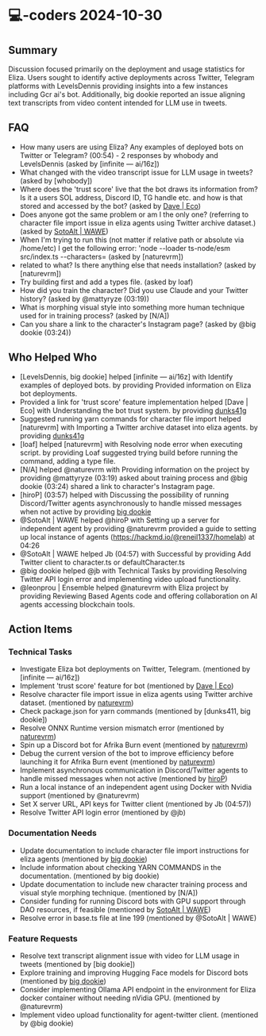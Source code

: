 # 💻-coders 2024-10-30

## Summary
Discussion focused primarily on the deployment and usage statistics for Eliza. Users sought to identify active deployments across Twitter, Telegram platforms with LevelsDennis providing insights into a few instances including Gcr ai's bot. Additionally, big dookie reported an issue aligning text transcripts from video content intended for LLM use in tweets.

## FAQ
- How many users are using Eliza? Any examples of deployed bots on Twitter or Telegram? (00:54) - 2 responses by whobody and LevelsDennis (asked by [infinite — ai/16z])
- What changed with the video transcript issue for LLM usage in tweets? (asked by [whobody])
- Where does the 'trust score' live that the bot draws its information from? Is it a users SOL address, Discord ID, TG handle etc. and how is that stored and accessed by the bot? (asked by [Dave | Eco](01:30))
- Does anyone got the same problem or am I the only one? (referring to character file import issue in eliza agents using Twitter archive dataset.) (asked by [SotoAlt | WAWE](02:30))
- When I'm trying to run this (not matter if relative path or absolute via /home/etc) I get the following error: 'node --loader ts-node/esm src/index.ts --characters= (asked by [naturevrm])
- related to what? Is there anything else that needs installation? (asked by [naturevrm])
- Try building first and add a types file. (asked by loaf)
- How did you train the character? Did you use Claude and your Twitter history? (asked by @mattyryze (03:19))
- What is morphing visual style into something more human technique used for in training process? (asked by [N/A])
- Can you share a link to the character's Instagram page? (asked by @big dookie (03:24))

## Who Helped Who
- [LevelsDennis, big dookie] helped [infinite — ai/16z] with Identify examples of deployed bots. by providing Provided information on Eliza bot deployments.
- Provided a link for 'trust score' feature implementation helped [Dave | Eco] with Understanding the bot trust system. by providing [dunks41g](02:39)
- Suggested running yarn commands for character file import helped [naturevrm] with Importing a Twitter archive dataset into eliza agents. by providing [dunks41g](02:39)
- [loaf] helped [naturevrm] with Resolving node error when executing script. by providing Loaf suggested trying build before running the command, adding a type file.
- [N/A] helped @naturevrm with Providing information on the project by providing @mattyryze (03:19) asked about training process and @big dookie (03:24) shared a link to character's Instagram page.
- [hiroP] (03:57) helped  with Discussing the possibility of running Discord/Twitter agents asynchronously to handle missed messages when not active by providing [big dookie](04:16)
- @SotoAlt | WAWE helped @hiroP with Setting up a server for independent agent by providing @naturevrm provided a guide to setting up local instance of agents (https://hackmd.io/@reneil1337/homelab) at 04:26
- @SotoAlt | WAWE helped Jb (04:57) with Successful by providing Add Twitter client to character.ts or defaultCharacter.ts
- @big dookie helped @jb with Technical Tasks by providing Resolving Twitter API login error and implementing video upload functionality.
- @leonprou | Ensemble helped @naturevrm with Eliza project by providing Reviewing Based Agents code and offering collaboration on AI agents accessing blockchain tools.

## Action Items

### Technical Tasks
- Investigate Eliza bot deployments on Twitter, Telegram. (mentioned by [infinite — ai/16z])
- Implement 'trust score' feature for bot (mentioned by [Dave | Eco](01:30))
- Resolve character file import issue in eliza agents using Twitter archive dataset. (mentioned by [naturevrm](2:20-2:34))
- Check package.json for yarn commands (mentioned by [dunks411, big dookie])
- Resolve ONNX Runtime version mismatch error (mentioned by [naturevrm](03:14))
- Spin up a Discord bot for Afrika Burn event (mentioned by [naturevrm](03:27))
- Debug the current version of the bot to improve efficiency before launching it for Afrika Burn event (mentioned by [naturevrm](03:28))
- Implement asynchronous communication in Discord/Twitter agents to handle missed messages when not active (mentioned by [hiroP](04:01))
- Run a local instance of an independent agent using Docker with Nvidia support (mentioned by @naturevrm)
- Set X server URL, API keys for Twitter client (mentioned by Jb (04:57))
- Resolve Twitter API login error (mentioned by @jb)

### Documentation Needs
- Update documentation to include character file import instructions for eliza agents (mentioned by [big dookie](2:36))
- Include information about checking YARN COMMANDS in the documentation. (mentioned by big dookie)
- Update documentation to include new character training process and visual style morphing technique. (mentioned by [N/A])
- Consider funding for running Discord bots with GPU support through DAO resources, if feasible (mentioned by [SotoAlt | WAWE](04:08))
- Resolve error in base.ts file at line 199 (mentioned by @SotoAlt | WAWE)

### Feature Requests
- Resolve text transcript alignment issue with video for LLM usage in tweets (mentioned by [big dookie])
- Explore training and improving Hugging Face models for Discord bots (mentioned by [big dookie](04:16))
- Consider implementing Ollama API endpoint in the environment for Eliza docker container without needing nVidia GPU. (mentioned by @naturevrm)
- Implement video upload functionality for agent-twitter client. (mentioned by @big dookie)
